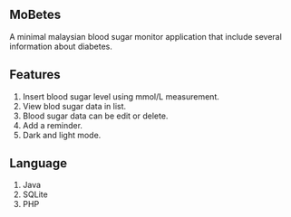 ## MoBetes
A minimal malaysian blood sugar monitor application that include several information about diabetes. 

## Features
1. Insert blood sugar level using mmol/L measurement.
2. View blod sugar data in list.
3. Blood sugar data can be edit or delete.
4. Add a reminder.
5. Dark and light mode.

## Language
1. Java
2. SQLite
3. PHP
